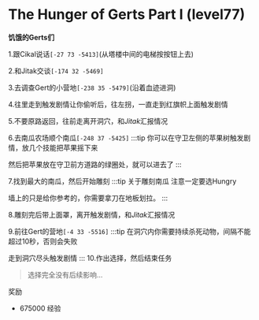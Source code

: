 # The Hunger of Gerts Part I (level77)
**饥饿的Gerts们**

1.跟Cikal说话`[-27 73 -5413]`(从塔楼中间的电梯按按钮上去)

2.和Jitak交谈`[-174 32 -5469]`

3.去调查Gert的小营地`[-238 35 -5479]`(沿着血迹进洞)

4.往里走到触发剧情让你偷听后，往左拐，一直走到红旗帜上面触发剧情

5.不要原路返回，往前走离开洞穴，和*Jitak*汇报情况

6.去南瓜农场顺个南瓜`[-248 37 -5425]`
:::tip
你可以在守卫左侧的苹果树触发剧情，放几个技能把苹果摇下来

然后把苹果放在守卫前方道路的绿圈处，就可以进去了
:::

7.找到最大的南瓜，然后开始雕刻
:::tip 关于雕刻南瓜
注意一定要选Hungry

墙上的只是给你参考的，你需要拿刀在地板划拉。
:::

8.雕刻完后带上面罩，离开触发剧情，和*Jitak*汇报情况

9.前往Gert的营地`[-4 33 -5516]`
:::tip
在洞穴内你需要持续杀死动物，间隔不能超过10秒，否则会失败

走到洞穴尽头触发剧情
:::
10.作出选择，然后结束任务
>选择完全没有后续影响...

奖励
+ 675000 经验